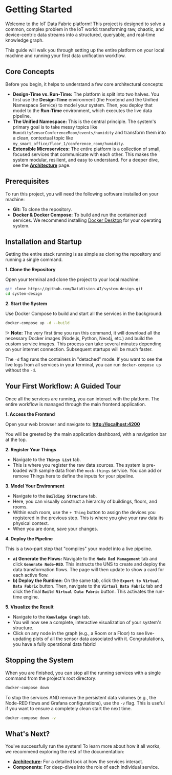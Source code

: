 # Getting Started

Welcome to the IoT Data Fabric platform! This project is designed to solve a common, complex problem in the IoT world: transforming raw, chaotic, and device-centric data streams into a structured, queryable, and real-time knowledge graph.

This guide will walk you through setting up the entire platform on your local machine and running your first data unification workflow.

## Core Concepts

Before you begin, it helps to understand a few core architectural concepts:

- **Design-Time vs. Run-Time:** The platform is split into two halves. You first use the **Design-Time** environment (the Frontend and the Unified Namespace Service) to model your system. Then, you deploy that model to the **Run-Time** environment, which executes the live data pipeline.
- **The Unified Namespace:** This is the central principle. The system's primary goal is to take messy topics like `HumiditySensorConferenceRoom/events/humidity` and transform them into a clean, contextual topic like `my_smart_office/floor_1/conference_room/humidity`.
- **Extensible Microservices:** The entire platform is a collection of small, focused services that communicate with each other. This makes the system modular, resilient, and easy to understand. For a deeper dive, see the **[Architecture](architecture.md)** page.

## Prerequisites

To run this project, you will need the following software installed on your machine:

- **Git:** To clone the repository.
- **Docker & Docker Compose:** To build and run the containerized services. We recommend installing [Docker Desktop](https://www.docker.com/products/docker-desktop/) for your operating system.

## Installation and Startup

Getting the entire stack running is as simple as cloning the repository and running a single command.

**1. Clone the Repository**

Open your terminal and clone the project to your local machine:

```bash
git clone https://github.com/DataVision-AI/system-design.git
cd system-design
```

**2. Start the System**

Use Docker Compose to build and start all the services in the background:

```bash
docker-compose up -d --build
```

!> **Note:** The very first time you run this command, it will download all the necessary Docker images (Node.js, Python, Neo4j, etc.) and build the custom service images. This process can take several minutes depending on your internet connection. Subsequent startups will be much faster.

The `-d` flag runs the containers in "detached" mode. If you want to see the live logs from all services in your terminal, you can run `docker-compose up` without the `-d`.

## Your First Workflow: A Guided Tour

Once all the services are running, you can interact with the platform. The entire workflow is managed through the main frontend application.

**1. Access the Frontend**

Open your web browser and navigate to: **[http://localhost:4200](http://localhost:4200)**

You will be greeted by the main application dashboard, with a navigation bar at the top.

**2. Register Your Things**

- Navigate to the **`Things List`** tab.
- This is where you register the raw data sources. The system is pre-loaded with sample data from the `mock-things` service. You can add or remove Things here to define the inputs for your pipeline.

**3. Model Your Environment**

- Navigate to the **`Building Structure`** tab.
- Here, you can visually construct a hierarchy of buildings, floors, and rooms.
- Within each room, use the `+ Thing` button to assign the devices you registered in the previous step. This is where you give your raw data its physical context.
- When you are done, save your changes.

**4. Deploy the Pipeline**

This is a two-part step that "compiles" your model into a live pipeline.

- **a) Generate the Flows:** Navigate to the **`Node Red Management`** tab and click **`Generate Node-RED`**. This instructs the UNS to create and deploy the data transformation flows. The page will then update to show a card for each active flow.
- **b) Deploy the Runtime:** On the same tab, click the **`Export to Virtual Data Fabric`** button. Then, navigate to the **`Virtual Data Fabric`** tab and click the final **`Build Virtual Data Fabric`** button. This activates the run-time engine.

**5. Visualize the Result**

- Navigate to the **`Knowledge Graph`** tab.
- You will now see a complete, interactive visualization of your system's structure.
- Click on any node in the graph (e.g., a Room or a Floor) to see live-updating plots of all the sensor data associated with it. Congratulations, you have a fully operational data fabric!

## Stopping the System

When you are finished, you can stop all the running services with a single command from the project's root directory:

```bash
docker-compose down
```

To stop the services AND remove the persistent data volumes (e.g., the Node-RED flows and Grafana configurations), use the `-v` flag. This is useful if you want to ensure a completely clean start the next time.

```bash
docker-compose down -v
```

## What's Next?

You've successfully run the system! To learn more about how it all works, we recommend exploring the rest of the documentation:

- **[Architecture](architecture.md):** For a detailed look at how the services interact.
- **Components:** For deep-dives into the role of each individual service.
